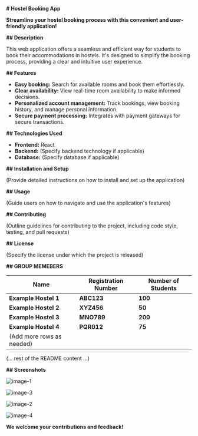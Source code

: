  **# Hostel Booking App**

**Streamline your hostel booking process with this convenient and user-friendly application!**

**## Description**

This web application offers a seamless and efficient way for students to book their accommodations in hostels. It's designed to simplify the booking process, providing a clear and intuitive user experience.

**## Features**

* **Easy booking:** Search for available rooms and book them effortlessly.
* **Clear availability:** View real-time room availability to make informed decisions.
* **Personalized account management:** Track bookings, view booking history, and manage personal information.
* **Secure payment processing:** Integrates with payment gateways for secure transactions.

**## Technologies Used**

* **Frontend:** React
* **Backend:** (Specify backend technology if applicable)
* **Database:** (Specify database if applicable)

**## Installation and Setup**

(Provide detailed instructions on how to install and set up the application)

**## Usage**

(Guide users on how to navigate and use the application's features)

**## Contributing**

(Outline guidelines for contributing to the project, including code style, testing, and pull requests)

**## License**

(Specify the license under which the project is released)

**## GROUP MEMEBERS**


| Name | Registration Number | Number of Students |
|---|---|---|
| **Example Hostel 1** | **ABC123** | **100** |
| **Example Hostel 2** | **XYZ456** | **50** |
| **Example Hostel 3** | **MNO789** | **200** |
| **Example Hostel 4** | **PQR012** | **75** |
| (Add more rows as needed) | | |

(... rest of the README content ...)


**## Screenshots**

![image-1](https://github.com/mukisapaulk/hostel-booking-react-app/assets/131667087/ef4a72e8-1004-495c-b511-f9db43c33b1f)

![image-3](https://github.com/mukisapaulk/hostel-booking-react-app/assets/131667087/e4665312-be8b-45f8-b3bc-52d920c1bf23)

![image-2](https://github.com/mukisapaulk/hostel-booking-react-app/assets/131667087/89bd33c4-0c6f-44da-8a1b-207f5c9b1671)

![image-4](https://github.com/mukisapaulk/hostel-booking-react-app/assets/131667087/ad96700c-a585-45f5-87d9-ea57bfc03016)



**We welcome your contributions and feedback!**
